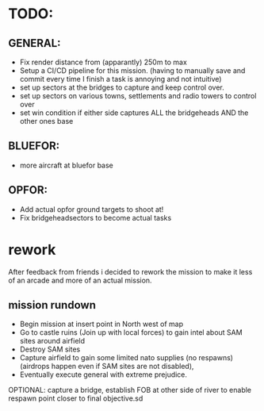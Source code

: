 # TODO:

## GENERAL:
- Fix render distance from (apparantly) 250m to max
- Setup a CI/CD pipeline for this mission. (having to manually save and commit every time I finish a task is annoying and not intuitive)
- set up sectors at the bridges to capture and keep control over.
- set up sectors on various towns, settlements and radio towers to control over
- set win condition if either side captures ALL the bridgeheads AND the other ones base
## BLUEFOR:
- more aircraft at bluefor base

## OPFOR:
- Add actual opfor ground targets to shoot at!
- Fix bridgeheadsectors to become actual tasks


# rework
 After feedback from friends i decided to rework the mission to make it less of an arcade and more of an actual mission.

## mission rundown
- Begin mission at insert point in North west of map
- Go to castle ruins (Join up with local forces) to gain intel about SAM sites around airfield
- Destroy SAM sites
- Capture airfield to gain some limited nato supplies (no respawns) (airdrops happen even if SAM sites are not disabled), 
- Eventually execute general with extreme prejudice.

OPTIONAL: capture a bridge, establish FOB at other side of river to enable respawn point closer to final objective.sd